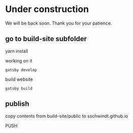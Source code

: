 # Under construction

We will be back soon. Thank you for your patience.

## go to build-site subfolder

yarn install


working on it

```
gatsby develop
```

build website

```
gatsby build
```

## publish

copy contents from build-site/public to sschwindt.github.io

PUSH